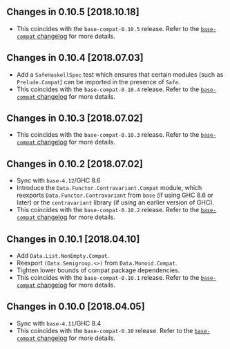 ## Changes in 0.10.5 [2018.10.18]
 - This coincides with the `base-compat-0.10.5` release. Refer to the
   [`base-compat` changelog](https://github.com/haskell-compat/base-compat/blob/master/base-compat/CHANGES.markdown#changes-in-0105-20181018)
   for more details.

## Changes in 0.10.4 [2018.07.03]
 - Add a `SafeHaskellSpec` test which ensures that certain modules (such as
   `Prelude.Compat`) can be imported in the presence of `Safe`.
 - This coincides with the `base-compat-0.10.4` release. Refer to the
   [`base-compat` changelog](https://github.com/haskell-compat/base-compat/blob/master/base-compat/CHANGES.markdown#changes-in-0104-20180703)
   for more details.

## Changes in 0.10.3 [2018.07.02]
 - This coincides with the `base-compat-0.10.3` release. Refer to the
   [`base-compat` changelog](https://github.com/haskell-compat/base-compat/blob/master/base-compat/CHANGES.markdown#changes-in-0103-20180702)
   for more details.

## Changes in 0.10.2 [2018.07.02]
 - Sync with `base-4.12`/GHC 8.6
 - Introduce the `Data.Functor.Contravariant.Compat` module, which
   reexports `Data.Functor.Contravariant` from `base` (if using GHC 8.6 or
   later) or the `contravariant` library (if using an earlier version of GHC).
 - This coincides with the `base-compat-0.10.2` release. Refer to the
   [`base-compat` changelog](https://github.com/haskell-compat/base-compat/blob/master/base-compat/CHANGES.markdown#changes-in-0102-20180702)
   for more details.

## Changes in 0.10.1 [2018.04.10]
 - Add `Data.List.NonEmpty.Compat`.
 - Reexport `(Data.Semigroup.<>)` from `Data.Monoid.Compat`.
 - Tighten lower bounds of compat package dependencies.
 - This coincides with the `base-compat-0.10.1` release. Refer to the
   [`base-compat` changelog](https://github.com/haskell-compat/base-compat/blob/master/base-compat/CHANGES.markdown#changes-in-0101-20180410)
   for more details.

## Changes in 0.10.0 [2018.04.05]
 - Sync with `base-4.11`/GHC 8.4
 - This coincides with the `base-compat-0.10` release. Refer to the
   [`base-compat` changelog](https://github.com/haskell-compat/base-compat/blob/master/base-compat/CHANGES.markdown#changes-in-0100-20180405)
   for more details.
